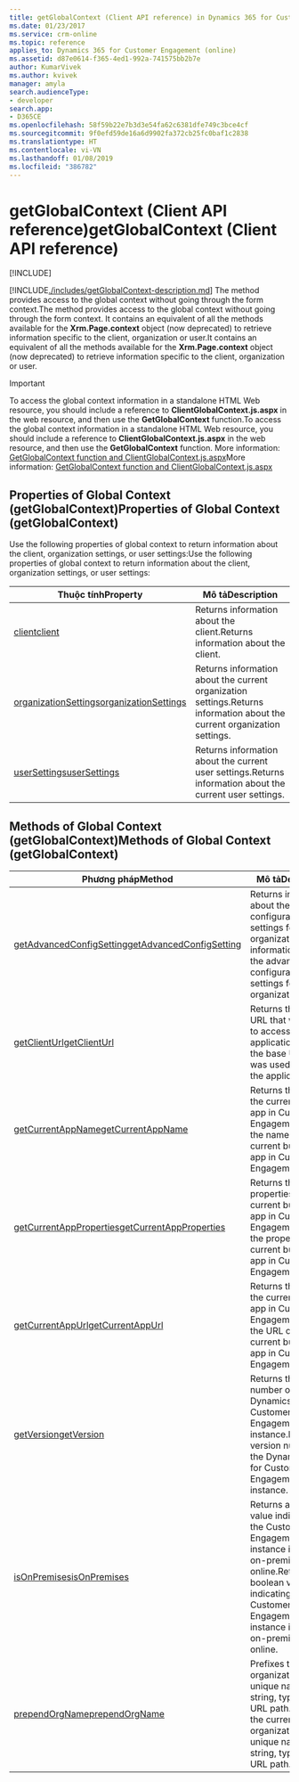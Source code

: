 ```yaml
---
title: getGlobalContext (Client API reference) in Dynamics 365 for Customer Engagement apps | MicrosoftDocs
ms.date: 01/23/2017
ms.service: crm-online
ms.topic: reference
applies_to: Dynamics 365 for Customer Engagement (online)
ms.assetid: d87e0614-f365-4ed1-992a-741575bb2b7e
author: KumarVivek
ms.author: kvivek
manager: amyla
search.audienceType:
- developer
search.app:
- D365CE
ms.openlocfilehash: 58f59b22e7b3d3e54fa62c6381dfe749c3bce4cf
ms.sourcegitcommit: 9f0efd59de16a6d9902fa372cb25fc0baf1c2838
ms.translationtype: HT
ms.contentlocale: vi-VN
ms.lasthandoff: 01/08/2019
ms.locfileid: "386782"
---
```

# <a name="getglobalcontext-client-api-reference"></a><span data-ttu-id="b6fc1-102">getGlobalContext (Client API reference)</span><span class="sxs-lookup"><span data-stu-id="b6fc1-102">getGlobalContext (Client API reference)</span></span>

[!INCLUDE[](../../../../includes/cc_applies_to_update_9_0_0.md)]

[!INCLUDE[./includes/getGlobalContext-description.md](./includes/getGlobalContext-description.md)]
<span data-ttu-id="b6fc1-103">The method provides access to the global context without going through the form context.</span><span class="sxs-lookup"><span data-stu-id="b6fc1-103">The method provides access to the global context without going through the form context.</span></span> <span data-ttu-id="b6fc1-104">It contains an equivalent of all the methods available for the **Xrm.Page.context** object (now deprecated) to retrieve information specific to the client, organization or user.</span><span class="sxs-lookup"><span data-stu-id="b6fc1-104">It contains an equivalent of all the methods available for the **Xrm.Page.context** object (now deprecated) to retrieve information specific to the client, organization or user.</span></span>

> [!IMPORTANT]
> <span data-ttu-id="b6fc1-105">To access the global context information in a standalone HTML Web resource, you should include a reference to **ClientGlobalContext.js.aspx** in the web resource, and then use the **GetGlobalContext** function.</span><span class="sxs-lookup"><span data-stu-id="b6fc1-105">To access the global context information in a standalone HTML Web resource, you should include a reference to **ClientGlobalContext.js.aspx** in the web resource, and then use the **GetGlobalContext** function.</span></span> <span data-ttu-id="b6fc1-106">More information: [GetGlobalContext function and ClientGlobalContext.js.aspx](../GetGlobalContext-ClientGlobalContext.js.aspx.md)</span><span class="sxs-lookup"><span data-stu-id="b6fc1-106">More information: [GetGlobalContext function and ClientGlobalContext.js.aspx](../GetGlobalContext-ClientGlobalContext.js.aspx.md)</span></span> 

## <a name="properties-of-global-context-getglobalcontext"></a><span data-ttu-id="b6fc1-107">Properties of Global Context (getGlobalContext)</span><span class="sxs-lookup"><span data-stu-id="b6fc1-107">Properties of Global Context (getGlobalContext)</span></span>

<span data-ttu-id="b6fc1-108">Use the following properties of global context to return information about the client, organization settings, or user settings:</span><span class="sxs-lookup"><span data-stu-id="b6fc1-108">Use the following properties of global context to return information about the client, organization settings, or user settings:</span></span>

|<span data-ttu-id="b6fc1-109">Thuộc tính</span><span class="sxs-lookup"><span data-stu-id="b6fc1-109">Property</span></span> |<span data-ttu-id="b6fc1-110">Mô tả</span><span class="sxs-lookup"><span data-stu-id="b6fc1-110">Description</span></span> | 
|---|---|
|[<span data-ttu-id="b6fc1-111">client</span><span class="sxs-lookup"><span data-stu-id="b6fc1-111">client</span></span>](getGlobalContext/client.md) | <span data-ttu-id="b6fc1-112">Returns information about the client.</span><span class="sxs-lookup"><span data-stu-id="b6fc1-112">Returns information about the client.</span></span>|
|[<span data-ttu-id="b6fc1-113">organizationSettings</span><span class="sxs-lookup"><span data-stu-id="b6fc1-113">organizationSettings</span></span>](getGlobalContext/organizationSettings.md) | <span data-ttu-id="b6fc1-114">Returns information about the current organization settings.</span><span class="sxs-lookup"><span data-stu-id="b6fc1-114">Returns information about the current organization settings.</span></span>|
|[<span data-ttu-id="b6fc1-115">userSettings</span><span class="sxs-lookup"><span data-stu-id="b6fc1-115">userSettings</span></span>](getGlobalContext/userSettings.md) | <span data-ttu-id="b6fc1-116">Returns information about the current user settings.</span><span class="sxs-lookup"><span data-stu-id="b6fc1-116">Returns information about the current user settings.</span></span>|


## <a name="methods-of-global-context-getglobalcontext"></a><span data-ttu-id="b6fc1-117">Methods of Global Context (getGlobalContext)</span><span class="sxs-lookup"><span data-stu-id="b6fc1-117">Methods of Global Context (getGlobalContext)</span></span>

|<span data-ttu-id="b6fc1-118">Phương pháp</span><span class="sxs-lookup"><span data-stu-id="b6fc1-118">Method</span></span> |<span data-ttu-id="b6fc1-119">Mô tả</span><span class="sxs-lookup"><span data-stu-id="b6fc1-119">Description</span></span> |
|---|---|
|[<span data-ttu-id="b6fc1-120">getAdvancedConfigSetting</span><span class="sxs-lookup"><span data-stu-id="b6fc1-120">getAdvancedConfigSetting</span></span>](getGlobalContext/getAdvancedConfigSetting.md) |<span data-ttu-id="b6fc1-121">Returns information about the advanced configuration settings for the organization.</span><span class="sxs-lookup"><span data-stu-id="b6fc1-121">Returns information about the advanced configuration settings for the organization.</span></span>|
|[<span data-ttu-id="b6fc1-122">getClientUrl</span><span class="sxs-lookup"><span data-stu-id="b6fc1-122">getClientUrl</span></span>](getGlobalContext/getClientUrl.md) |<span data-ttu-id="b6fc1-123">Returns the base URL that was used to access the application.</span><span class="sxs-lookup"><span data-stu-id="b6fc1-123">Returns the base URL that was used to access the application.</span></span>|
|[<span data-ttu-id="b6fc1-124">getCurrentAppName</span><span class="sxs-lookup"><span data-stu-id="b6fc1-124">getCurrentAppName</span></span>](getGlobalContext/getCurrentAppName.md) |<span data-ttu-id="b6fc1-125">Returns the name of the current business app in Customer Engagement.</span><span class="sxs-lookup"><span data-stu-id="b6fc1-125">Returns the name of the current business app in Customer Engagement.</span></span>|
|[<span data-ttu-id="b6fc1-126">getCurrentAppProperties</span><span class="sxs-lookup"><span data-stu-id="b6fc1-126">getCurrentAppProperties</span></span>](getGlobalContext/getCurrentAppProperties.md) |<span data-ttu-id="b6fc1-127">Returns the properties of the current business app in Customer Engagement.</span><span class="sxs-lookup"><span data-stu-id="b6fc1-127">Returns the properties of the current business app in Customer Engagement.</span></span>|
|[<span data-ttu-id="b6fc1-128">getCurrentAppUrl</span><span class="sxs-lookup"><span data-stu-id="b6fc1-128">getCurrentAppUrl</span></span>](getGlobalContext/getCurrentAppUrl.md) |<span data-ttu-id="b6fc1-129">Returns the URL of the current business app in Customer Engagement.</span><span class="sxs-lookup"><span data-stu-id="b6fc1-129">Returns the URL of the current business app in Customer Engagement.</span></span>|
|[<span data-ttu-id="b6fc1-130">getVersion</span><span class="sxs-lookup"><span data-stu-id="b6fc1-130">getVersion</span></span>](getGlobalContext/getVersion.md) |<span data-ttu-id="b6fc1-131">Returns the version number of the Dynamics 365 for Customer Engagement apps instance.</span><span class="sxs-lookup"><span data-stu-id="b6fc1-131">Returns the version number of the Dynamics 365 for Customer Engagement apps instance.</span></span>|
|[<span data-ttu-id="b6fc1-132">isOnPremises</span><span class="sxs-lookup"><span data-stu-id="b6fc1-132">isOnPremises</span></span>](getGlobalContext/isOnPremises.md) |<span data-ttu-id="b6fc1-133">Returns a boolean value indicating if the Customer Engagement instance is hosted on-premises or online.</span><span class="sxs-lookup"><span data-stu-id="b6fc1-133">Returns a boolean value indicating if the Customer Engagement instance is hosted on-premises or online.</span></span>|
|[<span data-ttu-id="b6fc1-134">prependOrgName</span><span class="sxs-lookup"><span data-stu-id="b6fc1-134">prependOrgName</span></span>](getGlobalContext/prependOrgName.md) |<span data-ttu-id="b6fc1-135">Prefixes the current organization's unique name to a string, typically a URL path.</span><span class="sxs-lookup"><span data-stu-id="b6fc1-135">Prefixes the current organization's unique name to a string, typically a URL path.</span></span>|




 



